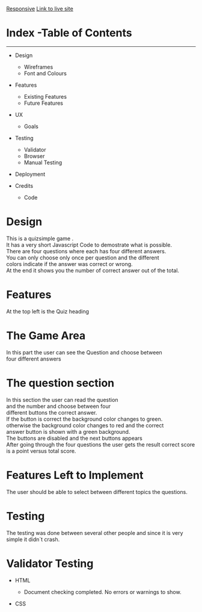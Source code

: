 [Responsive](https://ui.dev/amiresponsive?url=https://charly1357.github.io/quizsimple/)
[Link to live site](https://charly1357.github.io/quizsimple)
# Index -Table of Contents
***

 * Design
 
    * Wireframes
    * Font and Colours
    
* Features
    * Existing Features
    * Future Features
* UX
    * Goals
* Testing
    * Validator
    * Browser
    * Manual Testing
* Deployment

* Credits
    * Code
    
# Design
  
This is a quizsimple game .  
It has a very short Javascript Code to demostrate what is possible.  
There are four questions where each has four different answers.   
You can only choose only once per question and the different   
colors indicate if the answer was correct or wrong.   
At the end it shows you the number of correct answer out of the total.

# Features

 At the top left is the Quiz heading 

# The Game Area 

In this part the user can see the Question and choose between   
four different answers

# The question section 

In this section the user can read the question   
and the number  and choose between four  
different buttons the correct answer.   
If the button is correct the background color changes to green.   
otherwise  the background color changes to red and the correct    
answer button is shown with a green background.   
The buttons are disabled and the next buttons appears   
After going through the four questions the user gets the result correct    score is a point versus total score.  
   
# Features Left to Implement

The user should be able to select between different topics the questions.   

# Testing 

The testing was done between several other people and since it is very    
simple it didn´t  crash.   

# Validator Testing

* HTML
  * Document checking completed. No errors or warnings to show.   
  
* CSS
